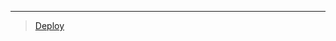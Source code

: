 
***

> [Deploy](https://dashboard.heroku.com/new?template=https://github.com/ravindu01manoj/Deploy-Xnxx)
